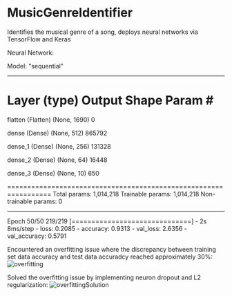 # MusicGenreIdentifier
Identifies the musical genre of a song, deploys neural networks via TensorFlow and Keras

Neural Network:


Model: "sequential"
_________________________________________________________________
 Layer (type)                Output Shape              Param #
=================================================================
 flatten (Flatten)           (None, 1690)              0

 dense (Dense)               (None, 512)               865792

 dense_1 (Dense)             (None, 256)               131328

 dense_2 (Dense)             (None, 64)                16448

 dense_3 (Dense)             (None, 10)                650

=================================================================
Total params: 1,014,218
Trainable params: 1,014,218
Non-trainable params: 0
_________________________________________________________________
Epoch 50/50
219/219 [==============================] - 2s 8ms/step - loss: 0.2085 - accuracy: 0.9313 - val_loss: 2.6356 - val_accuracy: 0.5791

Encountered an overfitting issue where the discrepancy between training set data accuracy and test data accuradcy reached approximately 30%:
![overfitting](https://user-images.githubusercontent.com/73067824/209717458-7257c76c-fef0-4c65-9034-6104659e91bb.png)

Solved the overfitting issue by implementing neuron dropout and L2 regularization:
![overfittingSolution](https://user-images.githubusercontent.com/73067824/209717664-8dca8b0d-4718-4ea1-8e3e-a6c2271eb484.png)
